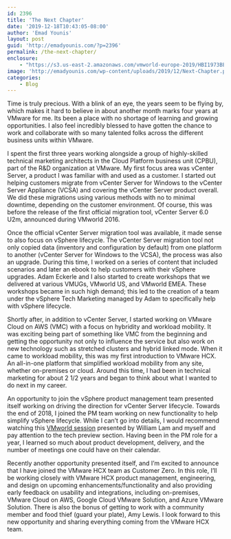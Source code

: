 ```yaml
---
id: 2396
title: 'The Next Chapter'
date: '2019-12-18T10:43:05-08:00'
author: 'Emad Younis'
layout: post
guid: 'http://emadyounis.com/?p=2396'
permalink: /the-next-chapter/
enclosure:
    - "https://s3.us-east-2.amazonaws.com/vmworld-europe-2019/HBI1973BE.mp4\r\n1780472914\r\nvideo/mp4\r\n"
image: 'http://emadyounis.com/wp-content/uploads/2019/12/Next-Chapter.png'
categories:
    - Blog
---
```


Time is truly precious. With a blink of an eye, the years seem to be flying by, which makes it hard to believe in about another month marks four years at VMware for me. Its been a place with no shortage of learning and growing opportunities. I also feel incredibly blessed to have gotten the chance to work and collaborate with so many talented folks across the different business units within VMware.

I spent the first three years working alongside a group of highly-skilled technical marketing architects in the Cloud Platform business unit (CPBU), part of the R&amp;D organization at VMware. My first focus area was vCenter Server, a product I was familiar with and used as a customer. I started out helping customers migrate from vCenter Server for Windows to the vCenter Server Appliance (VCSA) and covering the vCenter Server product overall. We did these migrations using various methods with no to minimal downtime, depending on the customer environment. Of course, this was before the release of the first official migration tool, vCenter Server 6.0 U2m, announced during VMworld 2016.

Once the official vCenter Server migration tool was available, it made sense to also focus on vSphere lifecycle. The vCenter Server migration tool not only copied data (inventory and configuration by default) from one platform to another (vCenter Server for Windows to the VCSA), the process was also an upgrade. During this time, I worked on a series of content that included scenarios and later an ebook to help customers with their vSphere upgrades. Adam Eckerle and I also started to create workshops that we delivered at various VMUGs, VMworld US, and VMworld EMEA. These workshops became in such high demand; this led to the creation of a team under the vSphere Tech Marketing managed by Adam to specifically help with vSphere lifecycle.

Shortly after, in addition to vCenter Server, I started working on VMware Cloud on AWS (VMC) with a focus on hybridity and workload mobility. It was exciting being part of something like VMC from the beginning and getting the opportunity not only to influence the service but also work on new technology such as stretched clusters and hybrid linked mode. When it came to workload mobility, this was my first introduction to VMware HCX. An all-in-one platform that simplified workload mobility from any site, whether on-premises or cloud. Around this time, I had been in technical marketing for about 2 1/2 years and began to think about what I wanted to do next in my career.

An opportunity to join the vSphere product management team presented itself working on driving the direction for vCenter Server lifecycle. Towards the end of 2018, I joined the PM team working on new functionality to help simplify vSphere lifecycle. While I can’t go into details, I would recommend watching this [VMworld session](https://s3.us-east-2.amazonaws.com/vmworld-europe-2019/HBI1973BE.mp4) presented by William Lam and myself and pay attention to the tech preview section. Having been in the PM role for a year, I learned so much about product development, delivery, and the number of meetings one could have on their calendar.

Recently another opportunity presented itself, and I’m excited to announce that I have joined the VMware HCX team as Customer Zero. In this role, I’ll be working closely with VMware HCX product management, engineering, and design on upcoming enhancements/functionality and also providing early feedback on usability and integrations, including on-premises, VMware Cloud on AWS, Google Cloud VMware Solution, and Azure VMware Solution. There is also the bonus of getting to work with a community member and food thief (guard your plate), Amy Lewis. I look forward to this new opportunity and sharing everything coming from the VMware HCX team.